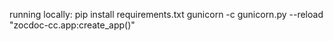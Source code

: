 running locally:
pip install requirements.txt
gunicorn -c gunicorn.py --reload "zocdoc-cc.app:create_app()"

